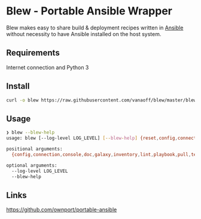 Blew - Portable Ansible Wrapper
===

Blew makes easy to share build & deployment recipes written in [Ansible](https://github.com/ansible/ansible) without 
necessity to have Ansible installed on the host system.

## Requirements
Internet connection and Python 3  

## Install
```bash
curl -o blew https://raw.githubusercontent.com/vanaoff/blew/master/blew && chmod +x blew 
```

## Usage
```bash
❯ blew --blew-help
usage: blew [--log-level LOG_LEVEL] [--blew-help] {reset,config,connection,console,doc,galaxy,inventory,lint,playbook,pull,test,vault} ...

positional arguments:
  {config,connection,console,doc,galaxy,inventory,lint,playbook,pull,test,vault,reset}

optional arguments:
  --log-level LOG_LEVEL
  --blew-help
```

## Links
https://github.com/ownport/portable-ansible
